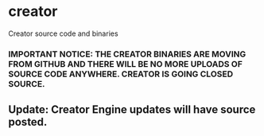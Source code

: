 # creator
Creator source code and binaries

### IMPORTANT NOTICE: THE CREATOR BINARIES ARE MOVING FROM GITHUB AND THERE WILL BE NO MORE UPLOADS OF SOURCE CODE ANYWHERE. CREATOR IS GOING CLOSED SOURCE.
## Update: Creator Engine updates will have source posted.
